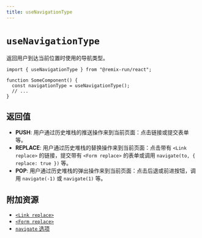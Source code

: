 ```yaml
---
title: useNavigationType
---
```


# `useNavigationType`

返回用户到达当前位置时使用的导航类型。

```tsx
import { useNavigationType } from "@remix-run/react";

function SomeComponent() {
  const navigationType = useNavigationType();
  // ...
}
```

## 返回值

- **PUSH**: 用户通过历史堆栈的推送操作来到当前页面：点击链接或提交表单等。
- **REPLACE**: 用户通过历史堆栈的替换操作来到当前页面：点击带有 `<Link replace>` 的链接，提交带有 `<Form replace>` 的表单或调用 `navigate(to, { replace: true })` 等。
- **POP**: 用户通过历史堆栈的弹出操作来到当前页面：点击后退或前进按钮，调用 `navigate(-1)` 或 `navigate(1)` 等。

## 附加资源

- [`<Link replace>`][link-replace]
- [`<Form replace>`][form-replace]
- [`navigate` 选项][navigate-options]

[link-replace]: ../components/link#replace
[form-replace]: ../components/form#replace
[navigate-options]: ../hooks/use-navigate#options